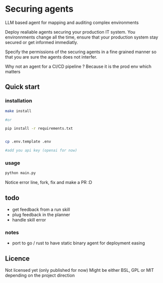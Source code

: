 # Securing agents

LLM based agent for mapping and auditing complex environments

Deploy realiable agents securing your production IT system.
You environnments change all the time, ensure that your production 
system stay secured or get informed immediatly. 

Specify the permissions of the securing agents in a fine grained manner
so that you are sure the agents does not interfer. 

Why not an agent for a CI/CD pipeline ? 
Because it is the prod env which matters

## Quick start

### installation

```bash
make install 

#or 

pip install -r requirements.txt


cp .env.template .env

#add you api key (openai for now)
```

### usage 

```bash
python main.py 
```

Notice error line, fork, fix and make a PR :D 


## todo 

- get feedback from a run skill
- plug feedback in the planner
- handle skill error

### notes
- port to go / rust to have static binary agent for deployment easing

## Licence

Not licensed yet (only published for now)
Might be either BSL, GPL or MIT depending on the project direction